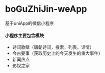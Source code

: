 # boGuZhiJin-weApp
基于uniApp的微信小程序

#### 小程序主要包含模块

- 诗词歌赋（唐朝诗词，搜索，列表，详情）
- 今古要事（获取历史上的今天发生的重大事件）
- 新闻热点
- 影视之家
